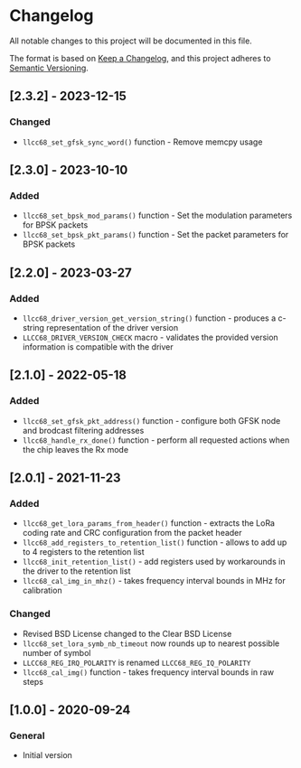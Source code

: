 # Changelog

All notable changes to this project will be documented in this file.

The format is based on [Keep a Changelog](https://keepachangelog.com/en/1.0.0/), and this project adheres to [Semantic Versioning](https://semver.org/spec/v2.0.0.html).

## [2.3.2] - 2023-12-15

### Changed
- `llcc68_set_gfsk_sync_word()` function - Remove memcpy usage

## [2.3.0] - 2023-10-10

### Added
- `llcc68_set_bpsk_mod_params()` function - Set the modulation parameters for BPSK packets
- `llcc68_set_bpsk_pkt_params()` function - Set the packet parameters for BPSK packets

## [2.2.0] - 2023-03-27

### Added

- `llcc68_driver_version_get_version_string()` function - produces a c-string representation of the driver version
- `LLCC68_DRIVER_VERSION_CHECK` macro - validates the provided version information is compatible with the driver

## [2.1.0] - 2022-05-18

### Added

- `llcc68_set_gfsk_pkt_address()` function - configure both GFSK node and brodcast filtering addresses
- `llcc68_handle_rx_done()` function - perform all requested actions when the chip leaves the Rx mode

## [2.0.1] - 2021-11-23

### Added

- `llcc68_get_lora_params_from_header()` function - extracts the LoRa coding rate and CRC configuration from the packet header
- `llcc68_add_registers_to_retention_list()` function - allows to add up to 4 registers to the retention list
- `llcc68_init_retention_list()` - add registers used by workarounds in the driver to the retention list
- `llcc68_cal_img_in_mhz()` - takes frequency interval bounds in MHz for calibration

### Changed

- Revised BSD License changed to the Clear BSD License
- `llcc68_set_lora_symb_nb_timeout` now rounds up to nearest possible number of symbol
- `LLCC68_REG_IRQ_POLARITY` is renamed `LLCC68_REG_IQ_POLARITY`
- `llcc68_cal_img()` function - takes frequency interval bounds in raw steps

## [1.0.0] - 2020-09-24

### General

- Initial version
